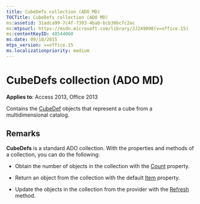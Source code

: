 ```yaml
---
title: CubeDefs collection (ADO MD)
TOCTitle: CubeDefs collection (ADO MD)
ms:assetid: 31adca99-7c4f-7393-4bab-bcb38bcfc2ac
ms:mtpsurl: https://msdn.microsoft.com/library/JJ249090(v=office.15)
ms:contentKeyID: 48544060
ms.date: 09/18/2015
mtps_version: v=office.15
ms.localizationpriority: medium
---
```


# CubeDefs collection (ADO MD)


**Applies to**: Access 2013, Office 2013

Contains the [CubeDef](cubedef-object-ado-md.md) objects that represent a cube from a multidimensional catalog.

## Remarks

**CubeDefs** is a standard ADO collection. With the properties and methods of a collection, you can do the following:

- Obtain the number of objects in the collection with the [Count](count-property-ado.md) property.

- Return an object from the collection with the default [Item](item-property-ado.md) property.

- Update the objects in the collection from the provider with the [Refresh](refresh-method-ado.md) method.

